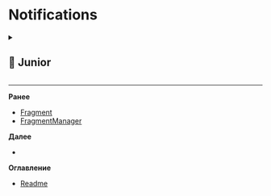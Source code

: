 
# Notifications

<details>
  <summary> <h2> 🌱 Junior </h2> </summary>

<details>
  <summary>  </summary>


</details>

  
</details>

-------------------------------------------------------------------------------------------------------------------------------------------------------------------------------------------------
**Ранее**

- [Fragment](FRAGMENT.md)
- [FragmentManager](FRAGMENT_MANAGER.md)

**Далее**
- []()



**Оглавление**
- [Readme](README.md)


